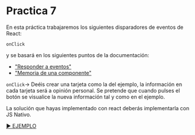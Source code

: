 # Practica 7

En esta práctica trabajaremos los siguientes disparadores de eventos de React:

`onClick`

y se basará en los siguientes puntos de la documentación:

- ["Responder a eventos"]()
- ["Memoria de una componente"]()

`onClick`-> Deéis crear una  tarjeta como la del ejemplo, la información en cada tarjeta será a opinión personal. Se pretende que cuando pulses el botón se visualice la nueva información tal y como en el ejemplo.

La solución que hayas implementado con react deberás implementarla con JS Nativo.

[ ▶️ EJEMPLO](https://drive.google.com/file/d/1fqIqDyS03hJdn0pfapbUR15__JDGCt1T/view?usp=sharing)